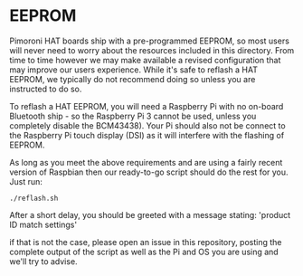 # EEPROM

Pimoroni HAT boards ship with a pre-programmed EEPROM, so most users will never need to worry about the resources included in this directory. From time to time however we may make available a revised configuration that may improve our users experience.
While it's safe to reflash a HAT EEPROM, we typically do not recommend doing so unless you are instructed to do so.

To reflash a HAT EEPROM, you will need a Raspberry Pi with no on-board Bluetooth ship - so the Raspberry Pi 3 cannot be used, unless you completely disable the BCM43438).
Your Pi should also not be connect to the Raspberry Pi touch display (DSI) as it will interfere with the flashing of EEPROM.

As long as you meet the above requirements and are using a fairly recent version of Raspbian then our ready-to-go script should do the rest for you. Just run:

```
./reflash.sh
``` 

After a short delay, you should be greeted with a message stating:
'product ID match settings'

if that is not the case, please open an issue in this repository, posting the complete output of the script as well as the Pi and OS you are using and we'll try to advise.
